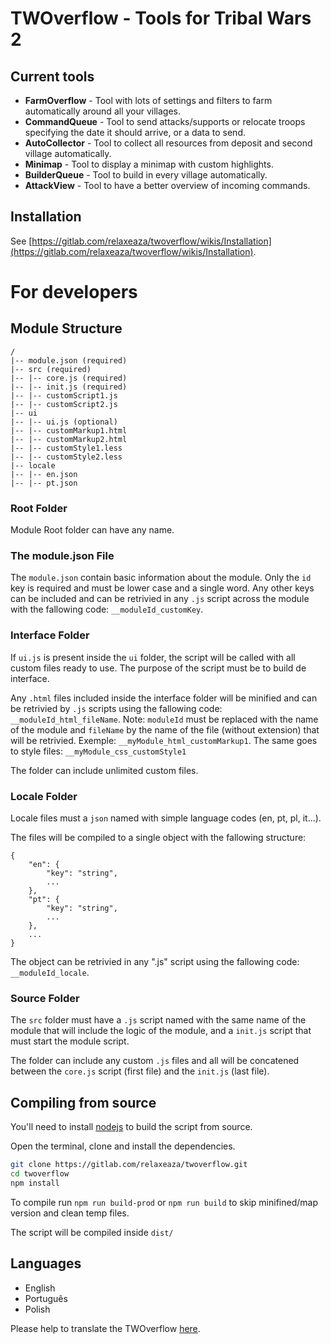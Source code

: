 # TWOverflow - Tools for Tribal Wars 2

## Current tools

- **FarmOverflow** - Tool with lots of settings and filters to farm automatically around all your villages.
- **CommandQueue** - Tool to send attacks/supports or relocate troops specifying the date it should arrive, or a data to send.
- **AutoCollector** - Tool to collect all resources from deposit and second village automatically.
- **Minimap** - Tool to display a minimap with custom highlights.
- **BuilderQueue** - Tool to build in every village automatically.
- **AttackView** - Tool to have a better overview of incoming commands.

## Installation

See [https://gitlab.com/relaxeaza/twoverflow/wikis/Installation](https://gitlab.com/relaxeaza/twoverflow/wikis/Installation).

# For developers

## Module Structure

```
/
|-- module.json (required)
|-- src (required)
|-- |-- core.js (required)
|-- |-- init.js (required)
|-- |-- customScript1.js
|-- |-- customScript2.js
|-- ui
|-- |-- ui.js (optional)
|-- |-- customMarkup1.html
|-- |-- customMarkup2.html
|-- |-- customStyle1.less
|-- |-- customStyle2.less
|-- locale
|-- |-- en.json
|-- |-- pt.json
```

### Root Folder

Module Root folder can have any name.

### The module.json File

The `module.json` contain basic information about the module.
Only the `id` key is required and must be lower case and a single word.
Any other keys can be included and can be retrivied in any `.js` script across the module with the fallowing code: `__moduleId_customKey`.

### Interface Folder

If `ui.js` is present inside the `ui` folder, the script will be called with all custom files ready to use. The purpose of the script must be to build de interface.

Any `.html` files included inside the interface folder will be minified and can be retrivied by `.js` scripts using the fallowing code: `__moduleId_html_fileName`. Note: `moduleId` must be replaced with the name of the module and `fileName` by the name of the file (without extension) that will be retrivied. Exemple: `__myModule_html_customMarkup1`.
The same goes to style files: `__myModule_css_customStyle1`

The folder can include unlimited custom files.

### Locale Folder

Locale files must a `json` named with simple language codes (en, pt, pl, it...).

The files will be compiled to a single object with the fallowing structure:

```
{
    "en": {
        "key": "string",
        ...
    },
    "pt": {
        "key": "string",
        ...
    },
    ...
}
```

The object can be retrivied in any ".js" script using the fallowing code: `__moduleId_locale`.

### Source Folder

The `src` folder must have a `.js` script named with the same name of the module that will include the logic of the module, and a `init.js` script that must start the module script.

The folder can include any custom `.js` files and all will be concatened between the `core.js` script (first file) and the `init.js` (last file).

## Compiling from source

You'll need to install [nodejs](https://nodejs.org/en/download/) to build the script from source.

Open the terminal, clone and install the dependencies.

```bash
git clone https://gitlab.com/relaxeaza/twoverflow.git
cd twoverflow
npm install
```

To compile run `npm run build-prod` or `npm run build` to skip minifined/map version and clean temp files.

The script will be compiled inside `dist/`

## Languages

- English
- Português
- Polish

Please help to translate the TWOverflow [here](https://crowdin.com/project/twoverflow).
